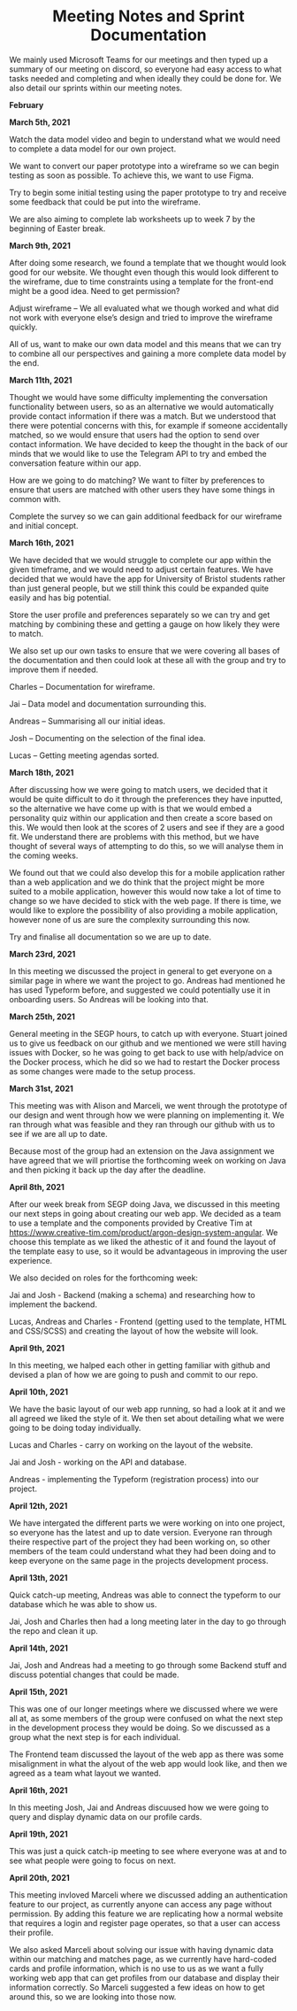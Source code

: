 <h1 align="center"> <b> Meeting Notes and Sprint Documentation </b> </h1>

We mainly used Microsoft Teams for our meetings and then typed up a summary of our meeting on discord, so everyone had easy access to what tasks needed and completing and when ideally they could be done for. We also detail our sprints within our meeting notes.

**February** 

**March 5th, 2021**

Watch the data model video and begin to understand what we would need to complete a data model for our own project.

We want to convert our paper prototype into a wireframe so we can begin testing as soon as possible. To achieve this, we want to use Figma. 

Try to begin some initial testing using the paper prototype to try and receive some feedback that could be put into the wireframe. 

We are also aiming to complete lab worksheets up to week 7 by the beginning of Easter break. 

**March 9th, 2021**

After doing some research, we found a template that we thought would look good for our website. We thought even though this would look different to the wireframe, due to time constraints using a template for the front-end might be a good idea. Need to get permission? 

Adjust wireframe – We all evaluated what we though worked and what did not work with everyone else’s design and tried to improve the wireframe quickly. 

All of us, want to make our own data model and this means that we can try to combine all our perspectives and gaining a more complete data model by the end. 

**March 11th, 2021**

Thought we would have some difficulty implementing the conversation functionality between users, so as an alternative we would automatically provide contact information if there was a match. But we understood that there were potential concerns with this, for example if someone accidentally matched, so we would ensure that users had the option to send over contact information. We have decided to keep the thought in the back of our minds that we would like to use the Telegram API to try and embed the conversation feature within our app. 

How are we going to do matching? We want to filter by preferences to ensure that users are matched with other users they have some things in common with. 

Complete the survey so we can gain additional feedback for our wireframe and initial concept. 

**March 16th, 2021**

We have decided that we would struggle to complete our app within the given timeframe, and we would need to adjust certain features. We have decided that we would have the app for University of Bristol students rather than just general people, but we still think this could be expanded quite easily and has big potential. 

Store the user profile and preferences separately so we can try and get matching by combining these and getting a gauge on how likely they were to match. 

We also set up our own tasks to ensure that we were covering all bases of the documentation and then could look at these all with the group and try to improve them if needed. 

Charles – Documentation for wireframe. 

Jai – Data model and documentation surrounding this.

Andreas – Summarising all our initial ideas.

Josh – Documenting on the selection of the final idea. 

Lucas – Getting meeting agendas sorted.

**March 18th, 2021**

After discussing how we were going to match users, we decided that it would be quite difficult to do it through the preferences they have inputted, so the alternative we have come up with is that we would embed a personality quiz within our application and then create a score based on this. We would then look at the scores of 2 users and see if they are a good fit. We understand there are problems with this method, but we have thought of several ways of attempting to do this, so we will analyse them in the coming weeks. 

We found out that we could also develop this for a mobile application rather than a web application and we do think that the project might be more suited to a mobile application, however this would now take a lot of time to change so we have decided to stick with the web page. If there is time, we would like to explore the possibility of also providing a mobile application, however none of us are sure the complexity surrounding this now. 

Try and finalise all documentation so we are up to date. 

**March 23rd, 2021**

In this meeting we discussed the project in general to get everyone on a similar page in where we want the project to go. Andreas had mentioned he has used Typeform before, and suggested we could potentially use it in onboarding users. So Andreas will be looking into that.

**March 25th, 2021**

General meeting in the SEGP hours, to catch up with everyone. Stuart joined us to give us feedback on our github and we mentioned we were still having issues with Docker, so he was going to get back to use with help/advice on the Docker process, which he did so we had to restart the Docker process as some changes were made to the setup process.

**March 31st, 2021**

This meeting was with Alison and Marceli, we went through the prototype of our design and went through how we were planning on implementing it. We ran through what was feasible and they ran through our github with us to see if we are all up to date.

Because most of the group had an extension on the Java assignment we have agreed that we will priortise the forthcoming week on working on Java and then picking it 
back up the day after the deadline.

**April 8th, 2021**

After our week break from SEGP doing Java, we discussed in this meeting our next steps in going about creating our web app. We decided as a team to use a template and the components provided by Creative Tim at https://www.creative-tim.com/product/argon-design-system-angular. We choose this template as we liked the athestic of it and found the layout of the template easy to use, so it would be advantageous in improving the user experience.

We also decided on roles for the forthcoming week:

Jai and Josh - Backend (making a schema) and researching how to implement the backend.

Lucas, Andreas and Charles - Frontend (getting used to the template, HTML and CSS/SCSS) and creating the layout of how the website will look.

**April 9th, 2021**

In this meeting, we halped each other in getting familiar with github and devised a plan of how we are going to push and commit to our repo.

**April 10th, 2021**

We have the basic layout of our web app running, so had a look at it and we all agreed we liked the style of it. We then set about detailing what we were going to be doing today individually.

Lucas and Charles - carry on working on the layout of the website.

Jai and Josh - working on the API and database.

Andreas - implementing the Typeform (registration process) into our project.

**April 12th, 2021**

We have intergated the different parts we were working on into one project, so everyone has the latest and up to date version. Everyone ran through theire respective part of the project they had been working on, so other members of the team could understand what they had been doing and to keep everyone on the same page in the projects development process.

**April 13th, 2021**

Quick catch-up meeting, Andreas was able to connect the typeform to our database which he was able to show us.

Jai, Josh and Charles then had a long meeting later in the day to go through the repo and clean it up.

**April 14th, 2021**

Jai, Josh and Andreas had a meeting to go through some Backend stuff and discuss potential changes that could be made.

**April 15th, 2021**

This was one of our longer meetings where we discussed where we were all at, as some members of the group were confused on what the next step in the development process they would be doing. So we discussed as a group what the next step is for each individual.

The Frontend team discussed the layout of the web app as there was some misalignment in what the alyout of the web app would look like, and then we agreed as a team what layout we wanted.

**April 16th, 2021**

In this meeting Josh, Jai and Andreas discuused how we were going to query and display dynamic data on our profile cards.

**April 19th, 2021**

This was just a quick catch-ip meeting to see where everyone was at and to see what people were going to focus on next.

**April 20th, 2021**

This meeting invloved Marceli where we discussed adding an authentication feature to our project, as currently anyone can access any page without permission. By adding this feature we are replicating how a normal website that requires a login and register page operates, so that a user can access their profile.

We also asked Marceli about solving our issue with having dynamic data within our matching and matches page, as we currently have hard-coded cards and profile information, which is no use to us as we want a fully working web app that can get profiles from our database and display their information correctly. So Marceli suggested a few ideas on how to get around this, so we are looking into those now.
